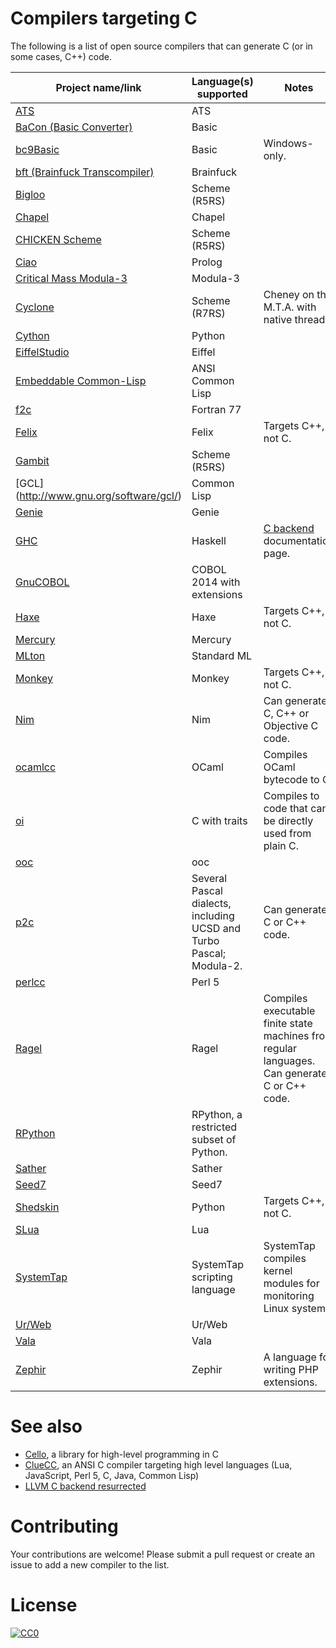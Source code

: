 # Compilers targeting C

The following is a list of open source compilers that can generate C (or in some cases, C++) code.

| Project name/link | Language(s) supported | Notes |
|-------------------|-----------------------|-------|
| [ATS](http://www.ats-lang.org/) | ATS | |
| [BaCon (Basic Converter)](http://basic-converter.org/) | Basic | |
| [bc9Basic](http://bc9.bcxbasic.com/) | Basic | Windows-only. |
| [bft (Brainfuck Transcompiler)](https://github.com/prophittcorey/bft) | Brainfuck | |
| [Bigloo](http://www-sop.inria.fr/mimosa/fp/Bigloo/) | Scheme (R5RS) | |
| [Chapel](http://chapel.cray.com/) | Chapel | |
| [CHICKEN Scheme](http://www.call-cc.org/) | Scheme (R5RS) | |
| [Ciao](http://ciao-lang.org/) | Prolog | |
| [Critical Mass Modula-3](https://github.com/modula3/cm3) | Modula-3 | |
| [Cyclone](https://github.com/justinethier/cyclone) | Scheme (R7RS) | Cheney on the M.T.A. with native threads. |
| [Cython](http://cython.org) | Python | |
| [EiffelStudio](https://www.eiffel.com/eiffelstudio/) | Eiffel | |
| [Embeddable Common-Lisp](https://common-lisp.net/project/ecl/) | ANSI Common Lisp | |
| [f2c](http://www.netlib.org/f2c/) | Fortran 77 | |
| [Felix](http://felix-lang.org/) | Felix | Targets C++, not C. |
| [Gambit](http://gambitscheme.org/) | Scheme (R5RS) | |
| [GCL] (http://www.gnu.org/software/gcl/) | Common Lisp | |
| [Genie](http://live.gnome.org/Genie) | Genie |
| [GHC](https://www.haskell.org/ghc/) | Haskell | [C backend](https://downloads.haskell.org/~ghc/7.6.3/docs/html/users_guide/code-generators.html) documentation page.  |
| [GnuCOBOL](http://open-cobol.sourceforge.net/) | COBOL 2014 with extensions | |
| [Haxe](http://haxe.org) | Haxe | Targets C++, not C. |
| [Mercury](http://www.mercurylang.org/) | Mercury | |
| [MLton](http://mlton.org/) | Standard ML | |
| [Monkey](http://monkey-x.com/) | Monkey | Targets C++, not C. |
| [Nim](http://nim-lang.org) | Nim | Can generate C, C++ or Objective C code. |
| [ocamlcc](https://github.com/ocaml-bytes/ocamlcc) | OCaml | Compiles OCaml bytecode to C. |
| [oi](https://github.com/hodefoting/oi/) | C with traits | Compiles to code that can be directly used from plain C. |
| [ooc](http://ooc-lang.org) | ooc | |
| [p2c](https://schneider.ncifcrf.gov/p2c/) | Several Pascal dialects, including UCSD and Turbo Pascal; Modula-2. | Can generate C or C++ code. |
| [perlcc](http://search.cpan.org/dist/B-C/) | Perl 5 | |
| [Ragel](http://www.colm.net/open-source/ragel/) | Ragel | Compiles executable finite state machines from regular languages. Can generate C or C++ code. |
| [RPython](https://rpython.readthedocs.org/en/latest/) | RPython, a restricted subset of Python. | |
| [Sather](http://www.gnu.org/software/sather/) | Sather | |
| [Seed7](http://seed7.sourceforge.net/) | Seed7 | |
| [Shedskin](https://github.com/shedskin/shedskin) | Python | Targets C++, not C. |
| [SLua](https://github.com/Neopallium/slua) | Lua | |
| [SystemTap](http://sourceware.org/systemtap/) | SystemTap scripting language | SystemTap compiles kernel modules for monitoring Linux systems. |
| [Ur/Web](http://www.impredicative.com/ur/) | Ur/Web | |
| [Vala](https://wiki.gnome.org/Projects/Vala) | Vala | |
| [Zephir](http://zephir-lang.com/) | Zephir | A language for writing PHP extensions. |

# See also
* [Cello](http://libcello.org/), a library for high-level programming in C
* [ClueCC](http://cluecc.sourceforge.net/), an ANSI C compiler targeting high level languages (Lua, JavaScript, Perl 5, C, Java, Common Lisp)
* [LLVM C backend resurrected](https://github.com/draperlaboratory/llvm-cbe)

# Contributing

Your contributions are welcome! Please submit a pull request or create an issue to add a new compiler to the list.

# License

[![CC0](https://i.creativecommons.org/p/zero/1.0/88x31.png)](https://creativecommons.org/publicdomain/zero/1.0/)
